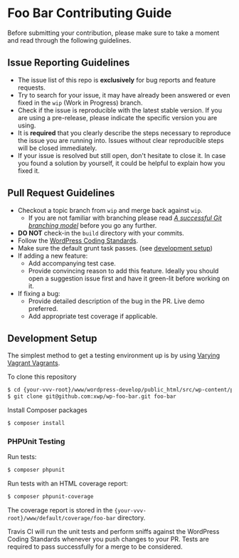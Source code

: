 # Foo Bar Contributing Guide

Before submitting your contribution, please make sure to take a moment and read through the following guidelines.

## Issue Reporting Guidelines

- The issue list of this repo is **exclusively** for bug reports and feature requests.
- Try to search for your issue, it may have already been answered or even fixed in the `wip` (Work in Progress) branch.
- Check if the issue is reproducible with the latest stable version. If you are using a pre-release, please indicate the specific version you are using.
- It is **required** that you clearly describe the steps necessary to reproduce the issue you are running into. Issues without clear reproducible steps will be closed immediately.
- If your issue is resolved but still open, don't hesitate to close it. In case you found a solution by yourself, it could be helpful to explain how you fixed it.

## Pull Request Guidelines

- Checkout a topic branch from `wip` and merge back against `wip`.
    - If you are not familiar with branching please read [_A successful Git branching model_](http://nvie.com/posts/a-successful-git-branching-model/) before you go any further.
- **DO NOT** check-in the `build` directory with your commits.
- Follow the [WordPress Coding Standards](https://make.wordpress.org/core/handbook/coding-standards/).
- Make sure the default grunt task passes. (see [development setup](#development-setup))
- If adding a new feature:
    - Add accompanying test case.
    - Provide convincing reason to add this feature. Ideally you should open a suggestion issue first and have it green-lit before working on it.
- If fixing a bug:
    - Provide detailed description of the bug in the PR. Live demo preferred.
    - Add appropriate test coverage if applicable.

## Development Setup

The simplest method to get a testing environment up is by using [Varying Vagrant Vagrants](https://github.com/Varying-Vagrant-Vagrants/VVV).

To clone this repository
``` bash
$ cd {your-vvv-root}/www/wordpress-develop/public_html/src/wp-content/plugins
$ git clone git@github.com:xwp/wp-foo-bar.git foo-bar
```

Install Composer packages

``` bash
$ composer install
```

### PHPUnit Testing

Run tests:

``` bash
$ composer phpunit
```

Run tests with an HTML coverage report:

``` bash
$ composer phpunit-coverage
```

The coverage report is stored in the `{your-vvv-root}/www/default/coverage/foo-bar` directory.

Travis CI will run the unit tests and perform sniffs against the WordPress Coding Standards whenever you push changes to your PR. Tests are required to pass successfully for a merge to be considered.